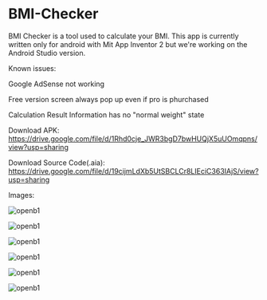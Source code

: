 # BMI-Checker
BMI Checker is a tool used to calculate your BMI. This app is currently written only for android with Mit App Inventor 2 but we're working on the Android Studio version. 

Known issues: 

Google AdSense not working 

Free version screen always pop up even if pro is phurchased

Calculation Result Information has no "normal weight" state

Download APK: https://drive.google.com/file/d/1Rhd0cje_JWR3bgD7bwHUQjX5uUOmqpns/view?usp=sharing

Download Source Code(.aia): https://drive.google.com/file/d/19cijmLdXb5UtSBCLCr8LIEciC363IAjS/view?usp=sharing

Images:

![openb1](http://googleads.rf.gd/filebase/jpg/openb1-1.jpg)

![openb1](http://googleads.rf.gd/filebase/jpg/openb1-2.jpg)

![openb1](http://googleads.rf.gd/filebase/jpg/openb1-3.jpg)

![openb1](http://googleads.rf.gd/filebase/jpg/openb1-4.jpg)

![openb1](http://googleads.rf.gd/filebase/jpg/openb1-5.jpg)

![openb1](http://googleads.rf.gd/filebase/jpg/openb1-6.jpg)
